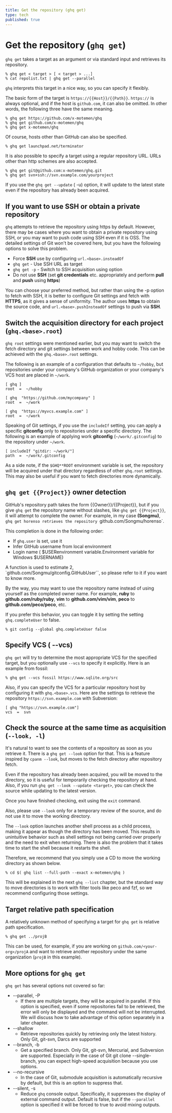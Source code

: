 ```yaml
---
title: Get the repository (ghq get)
type: tech
published: true
---
```


# Get the repository (`ghq get`)

`ghq get` takes a target as an argument or via standard input and retrieves its repository.

```console
% ghq get < target > [ < target > ...]
% cat repolist.txt | ghq get --parallel
```

`ghq` interprets this target in a nice way, so you can specify it flexibly.

The basic form of the target is `https://{{Host}}/{{Path}}`. `https://` is always optional, and if the host is `github.com`, it can also be omitted. In other words, the following three have the same meaning.

```console
% ghq get https://github.com/x-motemen/ghq
% ghq get github.com/x-motemen/ghq
% ghq get x-motemen/ghq
```

Of course, hosts other than GitHub can also be specified.

```console
% ghq get launchpad.net/terminator
```

It is also possible to specify a target using a regular repository URL. URLs other than http schemes are also accepted.

```console
% ghq get git@github.com:x-motemen/ghq.git
% ghq get svn+ssh://svn.example.com/yourproject
```

If you use the `ghq get --update` ( -u) option, it will update to the latest state even if the repository has already been acquired.

## If you want to use SSH or obtain a private repository

`ghq` attempts to retrieve the repository using https by default. However, there may be cases where you want to obtain a private repository using SSH, or you may want to push code using SSH even if it is OSS. The detailed settings of Git won't be covered here, but you have the following options to solve this problem.

- Force **SSH** use by configuring `url.<base>.insteadOf`
- `ghq get` - Use SSH URL as target
- `ghq get -p` - Switch to SSH acquisition using option
- Do not use **SSH** (set **git credentials** etc. appropriately and perform **pull** and **push** using **https**)

You can choose your preferred method, but rather than using the -p option to fetch with SSH, it is better to configure Git settings and fetch with **HTTPS**, as it gives a sense of uniformity. The author uses **https** to obtain the source code, and `url.<base>.pushInsteadOf` settings to push via **SSH**.

## Switch the acquisition directory for each project (`ghq.<base>.root`)

`ghq root` settings were mentioned earlier, but you may want to switch the fetch directory and git settings between work and hobby code. This can be achieved with the `ghq.<base>.root` settings.

The following is an example of a configuration that defaults to `~/hobby`, but repositories under your company's GitHub organization or your company's VCS host are placed in `~/work`.

```gitconfig
[ ghq ]
root  =  ~/hobby

[ ghq  "https://github.com/mycompany" ]
root  =  ~/work

[ ghq  "https://myvcs.example.com" ]
root  =  ~/work
```

Speaking of Git settings, if you use the `includeIf` setting, you can apply a specific **gitconfig** only to repositories under a specific directory. The following is an example of applying work **gitconfig** (`~/work/.gitconfig`) to the repository under `~/work`.

```gitconfig
[ includeIf "gitdir: ~/work/"]
path  =  ~/work/.gitconfig
```

As a side note, if the `$GHQ**ROOT` environment variable is set, the repository will be acquired under that directory regardless of other `ghq.root` settings. This may also be useful if you want to fetch directories more dynamically.

## `ghq get {{Project}}` owner detection

GitHub's repository path takes the form {{Owner}}/{{Project}}, but if you give `ghq get` the repository name without slashes, like `ghq get {{Project}}`, it will attempt to complete the owner. For example, in my case **(Songmu)**, `ghq get horenso retrieves the repository `github.com/Songmu/horenso`.

This completion is done in the following order:

- If `ghq.user` is set, use it
- Infer GitHub username from local environment
- Login name ( $USERenvironment variable.Environment variable for Windows $USERNAME)

A function is used to estimate 2, `github.com/Songmu/gitconfig.GitHubUser``, so please refer to it if you want to know more.

By the way, you may want to use the repository name instead of using yourself as the completed owner name. For example, **ruby** to **github.com/ruby/ruby**, **vim** to **github.com/vim/vim**, **peco** to **github.com/peco/peco**, etc.

If you prefer this behavior, you can toggle it by setting the setting `ghq.completeUser` to false.

```console
% git config --global ghq.completeUser false
```

## Specify VCS ( --vcs)

`ghq get` will try to determine the most appropriate VCS for the specified target, but you optionally use `--vcs` to specify it explicitly. Here is an example from fossil:

```console
% ghq get --vcs fossil https://www.sqlite.org/src
```

Also, if you can specify the VCS for a particular repository host by configuring it with `ghq.<base>.vcs`. Here are the settings to retrieve the repository `https://svn.example.com` with Subversion:

```gitconfig
[ ghq "https://svn.example.com"]
vcs  =  svn
```

## Check the source at the same time as acquisition (`--look, -l`)

It's natural to want to see the contents of a repository as soon as you retrieve it. There is a `ghq get --look` option for that. This is a feature inspired by `cpanm --look`, but moves to the fetch directory after repository fetch.

Even if the repository has already been acquired, you will be moved to the directory, so it is useful for temporarily checking the repository at hand. Also, if you run `ghq get --look --update <target>`, you can check the source while updating to the latest version.

Once you have finished checking, exit using the `exit` command.

Also, please use `--look` only for a temporary review of the source, and do not use it to move the working directory.

The `--look` option launches another shell process as a child process, making it appear as though the directory has been moved. This results in unintuitive behavior such as shell settings not being carried over properly and the need to exit when returning. There is also the problem that it takes time to start the shell because it restarts the shell.

Therefore, we recommend that you simply use a CD to move the working directory as shown below.

```console
% cd $( ghq list --full-path --exact x-motemen/ghq )
```

This will be explained in the next `ghq --list` chapter, but the standard way to move directories is to work with filter tools like peco and fzf, so we recommend configuring those settings.

## Target relative path specification

A relatively unknown method of specifying a target for `ghq get` is relative path specification.

```console
% ghq get ../projB
```

This can be used, for example, if you are working on `github.com/<your-org>/projA` and want to retrieve another repository under the same organization (`projB` in this example).

## More options for `ghq get`

`ghq get` has several options not covered so far:

- --parallel, -P
  - If there are multiple targets, they will be acquired in parallel. If this option is specified, even if some repositories fail to be retrieved, the error will only be displayed and the command will not be interrupted. We will discuss how to take advantage of this option separately in a later chapter.
- --shallow
  - Retrieve repositories quickly by retrieving only the latest history. Only Git, git-svn, Darcs are supported
- --branch, -b
  - Get a specified branch. Only Git, git-svn, Mercurial, and Subversion are supported. Especially in the case of Git git clone --single-branch, you can expect high-speed acquisition because you use options.
- --no-recursive
  - In the case of Git, submodule acquisition is automatically recursive by default, but this is an option to suppress that.
- --silent, -s
  - Reduce `ghq` console output. Specifically, it suppresses the display of external command output. Default is false, but if the `--parallel` option is specified it will be forced to true to avoid mixing outputs.
